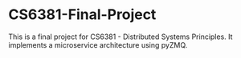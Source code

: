 # CS6381-Final-Project
This is a final project for CS6381 - Distributed Systems Principles. It implements a microservice architecture using pyZMQ.
